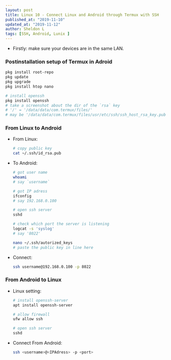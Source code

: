 ```yaml
---
layout: post
title: Linux 10 - Connect Linux and Android through Termux with SSH
published_at: "2019-11-10"
updated_at: "2019-11-12"
author: Sheldon L
tags: [SSH, Android, Lunix ]
---
```


- Firstly: make sure your devices are in the same LAN.

### Postinstallation setup of Termux in Adroid

```bash
pkg install root-repo
pkg update
pkg upgrade
pkg install htop nano

# install openssh
pkg install openssh
# take a screenshot about the dir of the `rsa` key
# '/' = '/data/data/com.termux/files/'
# may be '/data/data/com.termux/files/usr/etc/ssh/ssh_host_rsa_key.pub'
```

### From Linux to Android
- From Linux:

    ```bash
    # copy public key
    cat ~/.ssh/id_rsa.pub
    ```
- To Android:
  
    ```bash
    # got user name
    whoami
    # say `username`

    # got IP adress
    ifconfig
    # say 192.168.0.100

    # open ssh server
    sshd

    # check which port the server is listening
    logcat -s 'syslog'
    # say '8022'

    nano ~/.ssh/autorized_keys
    # paste the public key in line here
    ```
- Connect:

    ```bash
    ssh username@192.168.0.100 -p 8022
    ```


### From Android to Linux

- Linux setting:
  
    ```bash
    # install openssh-server
    apt install openssh-server
    
    # allow firewall
    ufw allow ssh

    # open ssh server
    sshd

    ```
- Connect From Android:

    ```bash
    ssh <username>@<IPAdress> -p <port>
    ```

